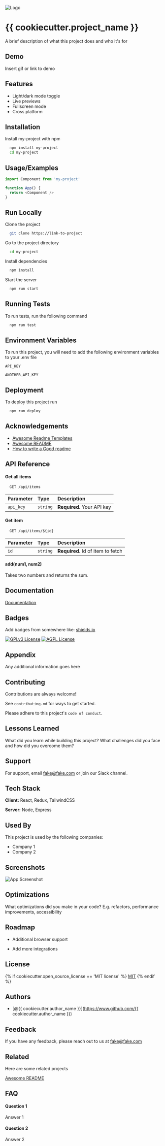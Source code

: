 
![Logo](https://dev-to-uploads.s3.amazonaws.com/uploads/articles/th5xamgrr6se0x5ro4g6.png)

    
# {{ cookiecutter.project_name }}

A brief description of what this project does and who it's for


## Demo

Insert gif or link to demo

  
## Features

- Light/dark mode toggle
- Live previews
- Fullscreen mode
- Cross platform

  
## Installation 

Install my-project with npm

```bash 
  npm install my-project
  cd my-project
```
    
## Usage/Examples

```javascript
import Component from 'my-project'

function App() {
  return <Component />
}
```

  
## Run Locally

Clone the project

```bash
  git clone https://link-to-project
```

Go to the project directory

```bash
  cd my-project
```

Install dependencies

```bash
  npm install
```

Start the server

```bash
  npm run start
```

  
## Running Tests

To run tests, run the following command

```bash
  npm run test
```

  
## Environment Variables

To run this project, you will need to add the following environment variables to your .env file

`API_KEY`

`ANOTHER_API_KEY`

  
## Deployment

To deploy this project run

```bash
  npm run deploy
```

  
## Acknowledgements

 - [Awesome Readme Templates](https://awesomeopensource.com/project/elangosundar/awesome-README-templates)
 - [Awesome README](https://github.com/matiassingers/awesome-readme)
 - [How to write a Good readme](https://bulldogjob.com/news/449-how-to-write-a-good-readme-for-your-github-project)

  
## API Reference

#### Get all items

```http
  GET /api/items
```

| Parameter | Type     | Description                |
| :-------- | :------- | :------------------------- |
| `api_key` | `string` | **Required**. Your API key |

#### Get item

```http
  GET /api/items/${id}
```

| Parameter | Type     | Description                       |
| :-------- | :------- | :-------------------------------- |
| `id`      | `string` | **Required**. Id of item to fetch |

#### add(num1, num2)

Takes two numbers and returns the sum.

  
## Documentation

[Documentation](https://linktodocumentation)

  
## Badges

Add badges from somewhere like: [shields.io](https://shields.io/)

[![GPLv3 License](https://img.shields.io/badge/License-GPL%20v3-yellow.svg)](https://opensource.org/licenses/)
[![AGPL License](https://img.shields.io/badge/license-AGPL-blue.svg)](http://www.gnu.org/licenses/agpl-3.0)

  
## Appendix

Any additional information goes here

  
## Contributing

Contributions are always welcome!

See `contributing.md` for ways to get started.

Please adhere to this project's `code of conduct`.

  
## Lessons Learned

What did you learn while building this project? What challenges did you face and how did you overcome them?

  
## Support

For support, email fake@fake.com or join our Slack channel.

  
## Tech Stack

**Client:** React, Redux, TailwindCSS

**Server:** Node, Express

  
## Used By

This project is used by the following companies:

- Company 1
- Company 2

  
## Screenshots

![App Screenshot](https://via.placeholder.com/468x300?text=App+Screenshot+Here)

  
## Optimizations

What optimizations did you make in your code? E.g. refactors, performance improvements, accessibility

  
## Roadmap

- Additional browser support

- Add more integrations

  
## License

{% if cookiecutter.open_source_license == 'MIT license' %}
[MIT](https://choosealicense.com/licenses/mit/)
{% endif %}

  
## Authors

- [@{{ cookiecutter.author_name }}](https://www.github.com/{{ cookiecutter.author_name }})

  
## Feedback

If you have any feedback, please reach out to us at fake@fake.com

  
## Related

Here are some related projects

[Awesome README](https://github.com/matiassingers/awesome-readme)

  
## FAQ

#### Question 1

Answer 1

#### Question 2

Answer 2

  